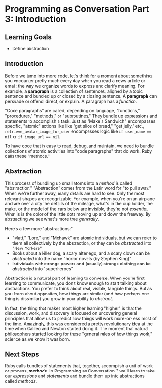 # Programming as Conversation Part 3: Introduction

## Learning Goals

* Define abstraction

## Introduction

Before we jump into more code, let's think for a moment about something you
encounter pretty much every day when you read a news article or email: the way
we organize words to express and clarify meaning. For example, a **paragraph**
is a collection of sentences, aligned by a topic sentence and bundled up or
closed by a closing sentence. A **paragraph** can persuade or offend, direct, or
explain. A paragraph has a _function_.

"Code paragraphs" are called, depending on language, "functions," "procedures,"
"methods," or "subroutines." They bundle up expressions and statements to
accomplish a task. Just as "Make a Sandwich" encompasses specific, "atomic"
actions like like "get slice of bread," "get jelly," etc.,
`retrieve_avatar_image_for_user` encompasses logic like `if user_name == nil`
or `if image_url == nil`.

To have code that is easy to read, debug, and maintain, we need to bundle
collections of atomic activities into "code paragraphs" that do work. Ruby
calls these "methods."

## Abstraction

This process of bundling up small atoms into a _method_ is called
"abstraction." "Abstraction" comes from the Latin word for "to pull away." When
we're further away, many details are hard to see. Only the most relevant
shapes are recognizable. For example, when you're on an airplane and are
over a city the details of the mileage, what's in the cup holder, the make, or
the model of the cars below are invisible, they're not _essential_. What is is
the color of the little dots moving up and down the freeway. By abstracting we
see what's more true _generally_.

Here's a few more "abstractions:"

* "Matt," "Lore," and "Mohawk" are atomic individuals, but we can refer to them
  all collectively by the abstraction, or they can be _abstracted_ into "New
  Yorkers"
* Books about a killer dog, a scary alter ego, and a scary clown can be
  _abstracted_ into the name "horror novels (by Stephen King)"
* Individuals with strange powers and (usually) strange clothing can be
  _abstracted_ into "superheroes"

Abstraction is a natural part of learning to converse. When you're first
learning to communicate, you don't know enough to start talking about
abstractions. You prefer to think about real, visible, tangible things. But as
you learn about opposites, how things are similar (and how perhaps one thing is
dissimilar) you grow in your ability to _abstract_.

In fact, the thing that makes most higher learning "higher" is that the
discussion, work, and discovery is focused on uncovering general principles
that allow us to predict how things will work more-or-less most of the time.
Amazingly, this was considered a pretty revolutionary idea at the time when
Galileo and Newton started doing it. The moment that natural philosophers
started looking for these "general rules of how things work," science as we
know it was born.

## Next Steps

Ruby calls bundles of statements that, together, accomplish a unit of work or
process, ***methods***. In Programming as Conversation 3 we'll learn to take
our _expressions_ and _statements_ and bundle them up into abstractions called
_methods_.
